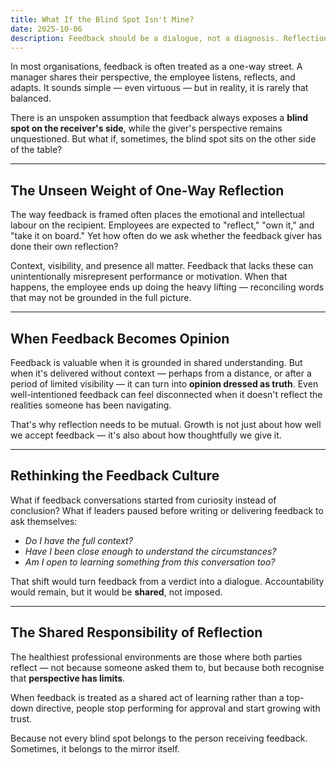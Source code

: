 ```yaml
---
title: What If the Blind Spot Isn't Mine?
date: 2025-10-06
description: Feedback should be a dialogue, not a diagnosis. Reflections on workplace culture and the shared responsibility of growth.
---
```


In most organisations, feedback is often treated as a one-way street.
A manager shares their perspective, the employee listens, reflects, and adapts.
It sounds simple — even virtuous — but in reality, it is rarely that balanced.

There is an unspoken assumption that feedback always exposes a **blind spot on the receiver's side**, while the giver's perspective remains unquestioned. But what if, sometimes, the blind spot sits on the other side of the table?

---

## **The Unseen Weight of One-Way Reflection**

The way feedback is framed often places the emotional and intellectual labour on the recipient.
Employees are expected to "reflect," "own it," and "take it on board."
Yet how often do we ask whether the feedback giver has done their own reflection?

Context, visibility, and presence all matter. Feedback that lacks these can unintentionally misrepresent performance or motivation. When that happens, the employee ends up doing the heavy lifting — reconciling words that may not be grounded in the full picture.

---

## **When Feedback Becomes Opinion**

Feedback is valuable when it is grounded in shared understanding.
But when it's delivered without context — perhaps from a distance, or after a period of limited visibility — it can turn into **opinion dressed as truth**.
Even well-intentioned feedback can feel disconnected when it doesn't reflect the realities someone has been navigating.

That's why reflection needs to be mutual. Growth is not just about how well we accept feedback — it's also about how thoughtfully we give it.

---

## **Rethinking the Feedback Culture**

What if feedback conversations started from curiosity instead of conclusion?
What if leaders paused before writing or delivering feedback to ask themselves:

* *Do I have the full context?*
* *Have I been close enough to understand the circumstances?*
* *Am I open to learning something from this conversation too?*

That shift would turn feedback from a verdict into a dialogue. Accountability would remain, but it would be **shared**, not imposed.

---

## **The Shared Responsibility of Reflection**

The healthiest professional environments are those where both parties reflect — not because someone asked them to, but because both recognise that **perspective has limits**.

When feedback is treated as a shared act of learning rather than a top-down directive, people stop performing for approval and start growing with trust.

Because not every blind spot belongs to the person receiving feedback.
Sometimes, it belongs to the mirror itself.
